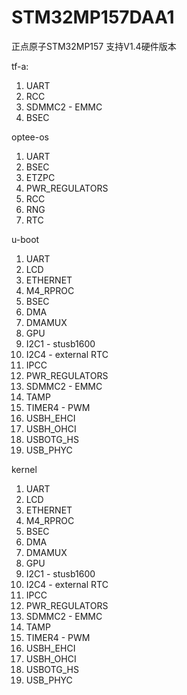 # STM32MP157DAA1
正点原子STM32MP157 支持V1.4硬件版本

tf-a:
1. UART
2. RCC
3. SDMMC2 - EMMC
4. BSEC

optee-os
1. UART
2. BSEC
3. ETZPC
4. PWR_REGULATORS
5. RCC
6. RNG
7. RTC

u-boot
1. UART
2. LCD
3. ETHERNET
4. M4_RPROC
5. BSEC
6. DMA
7. DMAMUX
8. GPU
9. I2C1 - stusb1600
10. I2C4 - external RTC
11. IPCC
12. PWR_REGULATORS
13. SDMMC2 - EMMC
14. TAMP
15. TIMER4 - PWM
16. USBH_EHCI
17. USBH_OHCI
18. USBOTG_HS
19. USB_PHYC

kernel
1. UART
2. LCD
3. ETHERNET
4. M4_RPROC
5. BSEC
6. DMA
7. DMAMUX
8. GPU
9. I2C1 - stusb1600
10. I2C4 - external RTC
11. IPCC
12. PWR_REGULATORS
13. SDMMC2 - EMMC
14. TAMP
15. TIMER4 - PWM
16. USBH_EHCI
17. USBH_OHCI
18. USBOTG_HS
19. USB_PHYC

